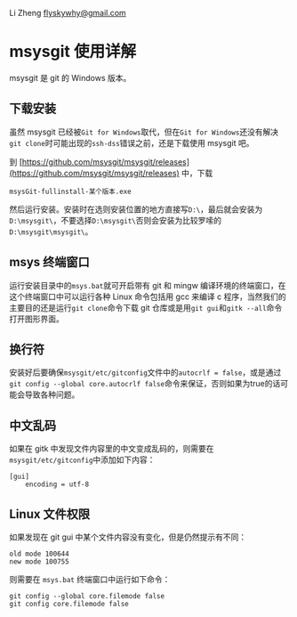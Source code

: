 Li Zheng <flyskywhy@gmail.com>

# msysgit 使用详解
msysgit 是 git 的 Windows 版本。

## 下载安装
虽然 msysgit 已经被`Git for Windows`取代，但在`Git for Windows`还没有解决`git clone`时可能出现的`ssh-dss`错误之前，还是下载使用 msysgit 吧。

到 [https://github.com/msysgit/msysgit/releases](https://github.com/msysgit/msysgit/releases) 中，下载

    msysGit-fullinstall-某个版本.exe

然后运行安装。安装时在选则安装位置的地方直接写`D:\`，最后就会安装为`D:\msysgit\`，不要选择`D:\msysgit\`否则会安装为比较罗嗦的`D:\msysgit\msysgit\`。

## msys 终端窗口

运行安装目录中的`msys.bat`就可开启带有 git 和 mingw 编译环境的终端窗口，在这个终端窗口中可以运行各种 Linux 命令包括用 gcc 来编译 c 程序，当然我们的主要目的还是运行`git clone`命令下载 git 仓库或是用`git gui`和`gitk --all`命令打开图形界面。

## 换行符
安装好后要确保`msysgit/etc/gitconfig`文件中的`autocrlf = false`，或是通过`git config --global core.autocrlf false`命令来保证，否则如果为true的话可能会导致各种问题。

## 中文乱码
如果在 gitk 中发现文件内容里的中文变成乱码的，则需要在`msysgit/etc/gitconfig`中添加如下内容：

    [gui]
        encoding = utf-8

## Linux 文件权限
如果发现在 git gui 中某个文件内容没有变化，但是仍然提示有不同：

    old mode 100644
    new mode 100755

则需要在 `msys.bat` 终端窗口中运行如下命令：

    git config --global core.filemode false
    git config core.filemode false
